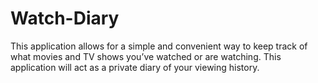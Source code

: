 # Watch-Diary

This application allows for a simple and convenient way to keep track of what movies and TV shows you’ve watched or are watching. This application will act as a private diary of your viewing history.
